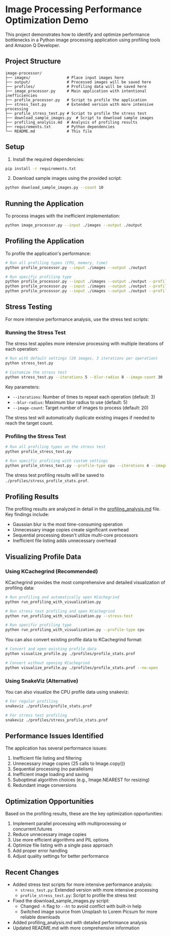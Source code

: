 # Image Processing Performance Optimization Demo

This project demonstrates how to identify and optimize performance bottlenecks in a Python image processing application using profiling tools and Amazon Q Developer.

## Project Structure

```
image-processor/
├── images/                # Place input images here
├── output/                # Processed images will be saved here
├── profiles/              # Profiling data will be saved here
├── image_processor.py     # Main application with intentional inefficiencies
├── profile_processor.py   # Script to profile the application
├── stress_test.py         # Extended version with more intensive processing
├── profile_stress_test.py # Script to profile the stress test
├── download_sample_images.py  # Script to download sample images
├── profiling_analysis.md  # Analysis of profiling results
├── requirements.txt       # Python dependencies
└── README.md              # This file
```

## Setup

1. Install the required dependencies:

```bash
pip install -r requirements.txt
```

2. Download sample images using the provided script:

```bash
python download_sample_images.py --count 10
```

## Running the Application

To process images with the inefficient implementation:

```bash
python image_processor.py --input ./images --output ./output
```

## Profiling the Application

To profile the application's performance:

```bash
# Run all profiling types (CPU, memory, time)
python profile_processor.py --input ./images --output ./output

# Run specific profiling type
python profile_processor.py --input ./images --output ./output --profile-type cpu
python profile_processor.py --input ./images --output ./output --profile-type memory
python profile_processor.py --input ./images --output ./output --profile-type time
```

## Stress Testing

For more intensive performance analysis, use the stress test scripts:

### Running the Stress Test

The stress test applies more intensive processing with multiple iterations of each operation:

```bash
# Run with default settings (20 images, 3 iterations per operation)
python stress_test.py

# Customize the stress test
python stress_test.py --iterations 5 --blur-radius 8 --image-count 30
```

Key parameters:
- `--iterations`: Number of times to repeat each operation (default: 3)
- `--blur-radius`: Maximum blur radius to use (default: 5)
- `--image-count`: Target number of images to process (default: 20)

The stress test will automatically duplicate existing images if needed to reach the target count.

### Profiling the Stress Test

```bash
# Run all profiling types on the stress test
python profile_stress_test.py

# Run specific profiling with custom settings
python profile_stress_test.py --profile-type cpu --iterations 4 --image-count 25
```

The stress test profiling results will be saved to `./profiles/stress_profile_stats.prof`.

## Profiling Results

The profiling results are analyzed in detail in the [profiling_analysis.md](./profiling_analysis.md) file. Key findings include:

- Gaussian blur is the most time-consuming operation
- Unnecessary image copies create significant overhead
- Sequential processing doesn't utilize multi-core processors
- Inefficient file listing adds unnecessary overhead

## Visualizing Profile Data

### Using KCachegrind (Recommended)

KCachegrind provides the most comprehensive and detailed visualization of profiling data:

```bash
# Run profiling and automatically open KCachegrind
python run_profiling_with_visualization.py

# Run stress test profiling and open KCachegrind
python run_profiling_with_visualization.py --stress-test

# Run specific profiling type
python run_profiling_with_visualization.py --profile-type cpu
```

You can also convert existing profile data to KCachegrind format:

```bash
# Convert and open existing profile data
python visualize_profile.py ./profiles/profile_stats.prof

# Convert without opening KCachegrind
python visualize_profile.py ./profiles/profile_stats.prof --no-open
```

### Using SnakeViz (Alternative)

You can also visualize the CPU profile data using snakeviz:

```bash
# For regular profiling
snakeviz ./profiles/profile_stats.prof

# For stress test profiling
snakeviz ./profiles/stress_profile_stats.prof
```

## Performance Issues Identified

The application has several performance issues:

1. Inefficient file listing and filtering
2. Unnecessary image copies (25 calls to Image.copy())
3. Sequential processing (no parallelism)
4. Inefficient image loading and saving
5. Suboptimal algorithm choices (e.g., Image.NEAREST for resizing)
6. Redundant image conversions

## Optimization Opportunities

Based on the profiling results, these are the key optimization opportunities:

1. Implement parallel processing with multiprocessing or concurrent.futures
2. Reduce unnecessary image copies
3. Use more efficient algorithms and PIL options
4. Optimize file listing with a single pass approach
5. Add proper error handling
6. Adjust quality settings for better performance

## Recent Changes

- Added stress test scripts for more intensive performance analysis:
  - `stress_test.py`: Extended version with more intensive processing
  - `profile_stress_test.py`: Script to profile the stress test
- Fixed the download_sample_images.py script:
  - Changed `-h` flag to `--ht` to avoid conflict with built-in help
  - Switched image source from Unsplash to Lorem Picsum for more reliable downloads
- Added profiling_analysis.md with detailed performance analysis
- Updated README.md with more comprehensive information